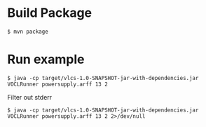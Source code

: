 # Build Package
```
$ mvn package
```

# Run example
```
$ java -cp target/vlcs-1.0-SNAPSHOT-jar-with-dependencies.jar VOCLRunner powersupply.arff 13 2
```
Filter out stderr
```
$ java -cp target/vlcs-1.0-SNAPSHOT-jar-with-dependencies.jar VOCLRunner powersupply.arff 13 2 2>/dev/null
```
